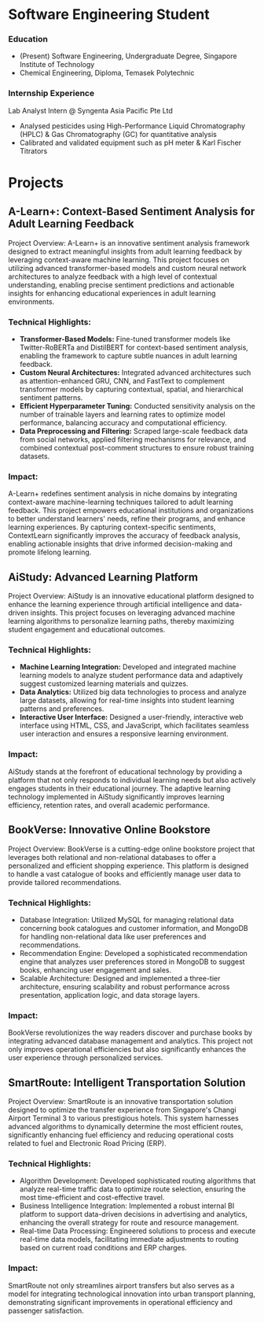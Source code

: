 # Software Engineering Student

### Education
- (Present) Software Engineering, Undergraduate Degree, Singapore Institute of Technology
- Chemical Engineering, Diploma, Temasek Polytechnic

### Internship Experience
Lab Analyst Intern @ Syngenta Asia Pacific Pte Ltd
- Analysed pesticides using High-Performance Liquid Chromatography (HPLC) & Gas Chromatography (GC) for quantitative analysis
- Calibrated and validated equipment such as pH meter & Karl Fischer Titrators

# Projects

## A-Learn+: Context-Based Sentiment Analysis for Adult Learning Feedback
Project Overview:
A-Learn+ is an innovative sentiment analysis framework designed to extract meaningful insights from adult learning feedback by leveraging context-aware machine learning. This project focuses on utilizing advanced transformer-based models and custom neural network architectures to analyze feedback with a high level of contextual understanding, enabling precise sentiment predictions and actionable insights for enhancing educational experiences in adult learning environments.

### Technical Highlights:

- **Transformer-Based Models:** Fine-tuned transformer models like Twitter-RoBERTa and DistilBERT for context-based sentiment analysis, enabling the framework to capture subtle nuances in adult learning feedback.
- **Custom Neural Architectures:** Integrated advanced architectures such as attention-enhanced GRU, CNN, and FastText to complement transformer models by capturing contextual, spatial, and hierarchical sentiment patterns.
- **Efficient Hyperparameter Tuning:** Conducted sensitivity analysis on the number of trainable layers and learning rates to optimize model performance, balancing accuracy and computational efficiency.
- **Data Preprocessing and Filtering:** Scraped large-scale feedback data from social networks, applied filtering mechanisms for relevance, and combined contextual post-comment structures to ensure robust training datasets.

### Impact:
A-Learn+ redefines sentiment analysis in niche domains by integrating context-aware machine-learning techniques tailored to adult learning feedback. This project empowers educational institutions and organizations to better understand learners' needs, refine their programs, and enhance learning experiences. By capturing context-specific sentiments, ContextLearn significantly improves the accuracy of feedback analysis, enabling actionable insights that drive informed decision-making and promote lifelong learning.

## AiStudy: Advanced Learning Platform
Project Overview:
AiStudy is an innovative educational platform designed to enhance the learning experience through artificial intelligence and data-driven insights. This project focuses on leveraging advanced machine learning algorithms to personalize learning paths, thereby maximizing student engagement and educational outcomes.

### Technical Highlights:

- **Machine Learning Integration:** Developed and integrated machine learning models to analyze student performance data and adaptively suggest customized learning materials and quizzes.
- **Data Analytics:** Utilized big data technologies to process and analyze large datasets, allowing for real-time insights into student learning patterns and preferences.
- **Interactive User Interface:** Designed a user-friendly, interactive web interface using HTML, CSS, and JavaScript, which facilitates seamless user interaction and ensures a responsive learning environment.

### Impact:
AiStudy stands at the forefront of educational technology by providing a platform that not only responds to individual learning needs but also actively engages students in their educational journey. The adaptive learning technology implemented in AiStudy significantly improves learning efficiency, retention rates, and overall academic performance.

## BookVerse: Innovative Online Bookstore
Project Overview:
BookVerse is a cutting-edge online bookstore project that leverages both relational and non-relational databases to offer a personalized and efficient shopping experience. This platform is designed to handle a vast catalogue of books and efficiently manage user data to provide tailored recommendations.

### Technical Highlights:

- Database Integration: Utilized MySQL for managing relational data concerning book catalogues and customer information, and MongoDB for handling non-relational data like user preferences and recommendations.
- Recommendation Engine: Developed a sophisticated recommendation engine that analyzes user preferences stored in MongoDB to suggest books, enhancing user engagement and sales.
- Scalable Architecture: Designed and implemented a three-tier architecture, ensuring scalability and robust performance across presentation, application logic, and data storage layers.

### Impact:
BookVerse revolutionizes the way readers discover and purchase books by integrating advanced database management and analytics. This project not only improves operational efficiencies but also significantly enhances the user experience through personalized services.

## SmartRoute: Intelligent Transportation Solution
Project Overview:
SmartRoute is an innovative transportation solution designed to optimize the transfer experience from Singapore's Changi Airport Terminal 3 to various prestigious hotels. This system harnesses advanced algorithms to dynamically determine the most efficient routes, significantly enhancing fuel efficiency and reducing operational costs related to fuel and Electronic Road Pricing (ERP).

### Technical Highlights:

- Algorithm Development: Developed sophisticated routing algorithms that analyze real-time traffic data to optimize route selection, ensuring the most time-efficient and cost-effective travel.
- Business Intelligence Integration: Implemented a robust internal BI platform to support data-driven decisions in advertising and analytics, enhancing the overall strategy for route and resource management.
- Real-time Data Processing: Engineered solutions to process and execute real-time data models, facilitating immediate adjustments to routing based on current road conditions and ERP charges.

### Impact:
SmartRoute not only streamlines airport transfers but also serves as a model for integrating technological innovation into urban transport planning, demonstrating significant improvements in operational efficiency and passenger satisfaction.
